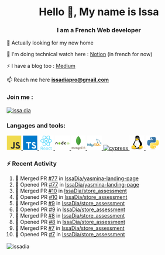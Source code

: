 <h1 align="center">Hello 👋, My name is Issa</h1>
<h3 align="center">I am a French Web developer</h3>


🔭 Actually looking for my new home


📝 I'm doing technical watch here :  [Notion](https://www.notion.so/Veille-Techno-Issa-2572f315bd9348c3a13dcb8b8c3cdb0d) (in french for now)

⚡ I have a blog too : [Medium](https://medium.com/@issadia)

📫 Reach me here **issadiapro@gmail.com**

<h3 align="left">Join me :</h3>
<p align="left">
<a href="https://linkedin.com/in/issa-dia-dev/" target="blank"><img align="center" src="https://raw.githubusercontent.com/rahuldkjain/github-profile-readme-generator/master/src/images/icons/Social/linked-in-alt.svg" alt="issa dia" height="30" width="40" /></a>
</p>

<h3 align="left">Langages and tools:</h3>
<p align="left"> 
  <a href="https://developer.mozilla.org/en-US/docs/Web/JavaScript" target="_blank"> <img src="https://raw.githubusercontent.com/devicons/devicon/master/icons/javascript/javascript-original.svg" alt="javascript" width="40" height="40"/> </a>
  <a href="https://www.typescriptlang.org/" target="_blank"> <img src="https://raw.githubusercontent.com/devicons/devicon/master/icons/typescript/typescript-original.svg" alt="typescript" width="40" height="40"/> </a>
  <a href="https://reactjs.org/" target="_blank"> <img src="https://raw.githubusercontent.com/devicons/devicon/master/icons/react/react-original-wordmark.svg" alt="react" width="40" height="40"/> </a>
  <a href="https://nodejs.org" target="_blank"> <img src="https://raw.githubusercontent.com/devicons/devicon/master/icons/nodejs/nodejs-original-wordmark.svg" alt="nodejs" width="40" height="40"/> </a>
   <a href="https://www.mongodb.com/" target="_blank"> <img src="https://raw.githubusercontent.com/devicons/devicon/master/icons/mongodb/mongodb-original-wordmark.svg" alt="mongodb" width="40" height="40"/> </a>
  <a href="https://www.mysql.com/" target="_blank"> <img src="https://raw.githubusercontent.com/devicons/devicon/master/icons/mysql/mysql-original-wordmark.svg" alt="mysql" width="40" height="40"/> </a>
  <a href="https://www.cypress.io" target="_blank"> <img src="https://raw.githubusercontent.com/simple-icons/simple-icons/6e46ec1fc23b60c8fd0d2f2ff46db82e16dbd75f/icons/cypress.svg" alt="cypress" width="40" height="40"/> </a>
  <a href="https://www.linux.org/" target="_blank"> <img src="https://raw.githubusercontent.com/devicons/devicon/master/icons/linux/linux-original.svg" alt="linux" width="40" height="40"/> </a> 
    <a href="https://www.python.org" target="_blank"> <img src="https://raw.githubusercontent.com/devicons/devicon/master/icons/python/python-original.svg" alt="python" width="40" height="40"/> </a>
</p>

### :zap: Recent Activity

<!--START_SECTION:activity-->
1. 🎉 Merged PR [#77](https://github.com/IssaDia/yasmina-landing-page/pull/77) in [IssaDia/yasmina-landing-page](https://github.com/IssaDia/yasmina-landing-page)
2. 💪 Opened PR [#77](https://github.com/IssaDia/yasmina-landing-page/pull/77) in [IssaDia/yasmina-landing-page](https://github.com/IssaDia/yasmina-landing-page)
3. 🎉 Merged PR [#10](https://github.com/IssaDia/store_assessment/pull/10) in [IssaDia/store_assessment](https://github.com/IssaDia/store_assessment)
4. 💪 Opened PR [#10](https://github.com/IssaDia/store_assessment/pull/10) in [IssaDia/store_assessment](https://github.com/IssaDia/store_assessment)
5. 🎉 Merged PR [#9](https://github.com/IssaDia/store_assessment/pull/9) in [IssaDia/store_assessment](https://github.com/IssaDia/store_assessment)
6. 💪 Opened PR [#9](https://github.com/IssaDia/store_assessment/pull/9) in [IssaDia/store_assessment](https://github.com/IssaDia/store_assessment)
7. 🎉 Merged PR [#8](https://github.com/IssaDia/store_assessment/pull/8) in [IssaDia/store_assessment](https://github.com/IssaDia/store_assessment)
8. 💪 Opened PR [#8](https://github.com/IssaDia/store_assessment/pull/8) in [IssaDia/store_assessment](https://github.com/IssaDia/store_assessment)
9. 🎉 Merged PR [#7](https://github.com/IssaDia/store_assessment/pull/7) in [IssaDia/store_assessment](https://github.com/IssaDia/store_assessment)
10. 💪 Opened PR [#7](https://github.com/IssaDia/store_assessment/pull/7) in [IssaDia/store_assessment](https://github.com/IssaDia/store_assessment)
<!--END_SECTION:activity-->

<p><img align="center" src="https://github-readme-streak-stats.herokuapp.com/?user=issadia&" alt="issadia" /></p>

